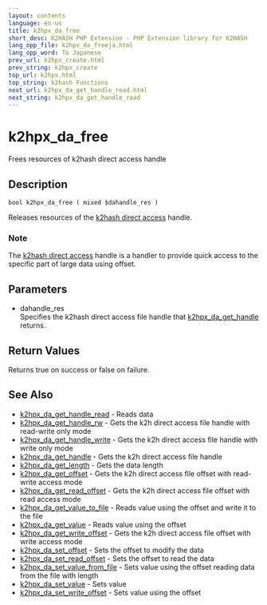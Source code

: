 ```yaml
---
layout: contents
language: en-us
title: k2hpx_da_free
short_desc: K2HASH PHP Extension - PHP Extension library for K2HASH
lang_opp_file: k2hpx_da_freeja.html
lang_opp_word: To Japanese
prev_url: k2hpx_create.html
prev_string: k2hpx_create
top_url: k2hpx.html
top_string: k2hash Functions
next_url: k2hpx_da_get_handle_read.html
next_string: k2hpx_da_get_handle_read
---
```


# k2hpx_da_free
Frees resources of k2hash direct access handle

## Description
```
bool k2hpx_da_free ( mixed $dahandle_res )
```
Releases resources of the [k2hash direct access](https://pages.ghe.corp.yahoo.co.jp/yjcore/k2hash_phpext/en/function.k2hpx-da-free.html) handle. 

### Note
The [k2hash direct access](https://pages.ghe.corp.yahoo.co.jp/yjcore/k2hash_phpext/en/function.k2hpx-da-free.html) handle is a handler to provide quick access to the specific part of large data using offset. 

## Parameters
- dahandle_res  
Specifies the k2hash direct access file handle that [k2hpx_da_get_handle](k2hpx_da_get_handle.html) returns.

## Return Values
Returns true on success or false on failure. 

## See Also
- [k2hpx_da_get_handle_read](k2hpx_da_get_handle_read.html) - Reads data
- [k2hpx_da_get_handle_rw](k2hpx_da_get_handle_rw.html) - Gets the k2h direct access file handle with read-write only mode
- [k2hpx_da_get_handle_write](k2hpx_da_get_handle_write.html) - Gets the k2h direct access file handle with write only mode
- [k2hpx_da_get_handle](k2hpx_da_get_handle.html) - Gets the k2h direct access file handle
- [k2hpx_da_get_length](k2hpx_da_get_length.html) - Gets the data length
- [k2hpx_da_get_offset](k2hpx_da_get_offset.html) - Gets the k2h direct access file offset with read-write access mode
- [k2hpx_da_get_read_offset](k2hpx_da_get_read_offset.html) - Gets the k2h direct access file offset with read access mode
- [k2hpx_da_get_value_to_file](k2hpx_da_get_value_to_file.html) - Reads value using the offset and write it to the file
- [k2hpx_da_get_value](k2hpx_da_get_value.html) - Reads value using the offset
- [k2hpx_da_get_write_offset](k2hpx_da_get_write_offset.html) - Gets the k2h direct access file offset with write access mode
- [k2hpx_da_set_offset](k2hpx_da_set_offset.html) - Sets the offset to modify the data
- [k2hpx_da_set_read_offset](k2hpx_da_set_read_offset.html) - Sets the offset to read the data
- [k2hpx_da_set_value_from_file](k2hpx_da_set_value_from_file.html) - Sets value using the offset reading data from the file with length
- [k2hpx_da_set_value](k2hpx_da_set_value.html) - Sets value
- [k2hpx_da_set_write_offset](k2hpx_da_set_write_offset.html) - Sets value using the offset

